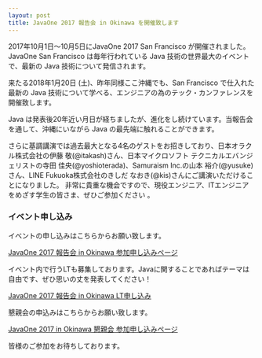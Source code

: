 ```yaml
---
layout: post
title: JavaOne 2017 報告会 in Okinawa を開催致します
---
```


2017年10月1日～10月5日にJavaOne 2017 San Francisco が開催されました。
JavaOne San Francisco は毎年行われている Java 技術の世界最大のイベントで、最新の Java 技術について発信されます。

来たる2018年1月20日 (土)、昨年同様ここ沖縄でも、San Francisco で仕入れた最新の Java 技術について学べる、エンジニアの為のテック・カンファレンスを開催致します。

Java は発表後20年近い月日が経ちましたが、進化をし続けています。当報告会を通して、沖縄にいながら Java の最先端に触れることができます。

さらに基調講演では過去最大となる4名のゲストをお招きしており、日本オラクル株式会社の伊藤 敬(@itakash)さん、日本マイクロソフト テクニカルエバンジェリストの寺田 佳央(@yoshioterada)、Samuraism Inc.の山本 裕介(@yusuke)さん、LINE Fukuoka株式会社のきしだ なおき(@kis)さんにご講演いただけることになりました。
非常に貴重な機会ですので、現役エンジニア、ITエンジニアをめざす学生の皆さま、ぜひご参加ください
。

### イベント申し込み

イベントの申し込みはこちらからお願い致します。

[JavaOne 2017 報告会 in Okinawa 参加申し込みページ](https://java-kuche.doorkeeper.jp/events/68540)

イベント内で行うLTも募集しております。Javaに関することであればテーマは自由です、ぜひ思いの丈を発表してください！

[JavaOne 2017 報告会 in Okinawa LT申し込み](https://java-kuche.doorkeeper.jp/events/68541)

懇親会の申込みはこちらからお願い致します。

[JavaOne 2017 in Okinawa 懇親会 参加申し込みページ](https://java-kuche.doorkeeper.jp/events/68542/)


皆様のご参加をお待ちしております。
